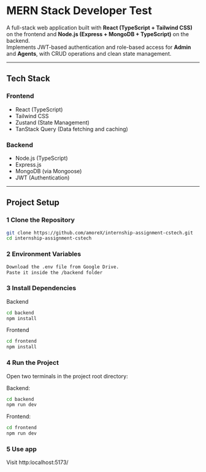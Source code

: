 #  MERN Stack Developer Test

A full-stack web application built with **React (TypeScript + Tailwind CSS)** on the frontend and **Node.js (Express + MongoDB + TypeScript)** on the backend.  
Implements JWT-based authentication and role-based access for **Admin** and **Agents**, with CRUD operations and clean state management.

---

##  Tech Stack

### Frontend
-  React (TypeScript)  
-  Tailwind CSS  
-  Zustand (State Management)  
-  TanStack Query (Data fetching and caching)  

### Backend
-  Node.js (TypeScript)  
-  Express.js  
-  MongoDB (via Mongoose)  
-  JWT (Authentication)  

---

##  Project Setup

### 1 Clone the Repository
```bash
git clone https://github.com/amoreX/internship-assignment-cstech.git
cd internship-assignment-cstech
```
### 2 Environment Variables
```bash
Download the .env file from Google Drive.
Paste it inside the /backend folder
```

### 3 Install Dependencies
Backend
```bash
cd backend
npm install
```
Frontend
```bash
cd frontend
npm install
```
### 4 Run the Project

Open two terminals in the project root directory:

Backend:
```bash
cd backend
npm run dev
```
Frontend:
```bash
cd frontend
npm run dev
```
### 5 Use app
 Visit http:localhost:5173/

